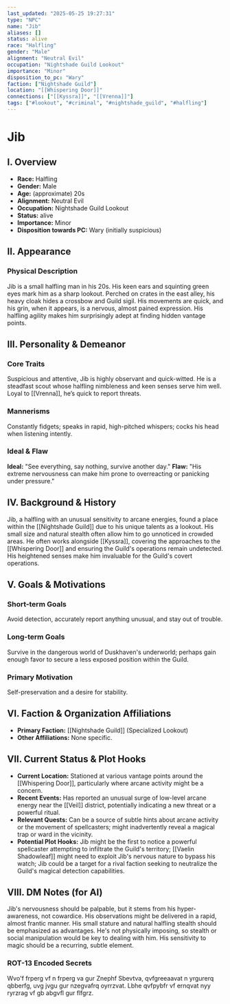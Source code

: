 ```yaml
---
last_updated: "2025-05-25 19:27:31"
type: "NPC"
name: "Jib"
aliases: []
status: alive
race: "Halfling"
gender: "Male"
alignment: "Neutral Evil"
occupation: "Nightshade Guild Lookout"
importance: "Minor"
disposition_to_pc: "Wary"
faction: ["Nightshade Guild"]
location: "[[Whispering Door]]"
connections: ["[[Kyssra]]", "[[Vrenna]]"]
tags: ["#lookout", "#criminal", "#nightshade_guild", "#halfling"]
---
```

# Jib

## I. Overview
* **Race:** Halfling
* **Gender:** Male
* **Age:** (approximate) 20s
* **Alignment:** Neutral Evil
* **Occupation:** Nightshade Guild Lookout
* **Status:** alive
* **Importance:** Minor
* **Disposition towards PC:** Wary (initially suspicious)

## II. Appearance
### Physical Description
Jib is a small halfling man in his 20s. His keen ears and squinting green eyes mark him as a sharp lookout. Perched on crates in the east alley, his heavy cloak hides a crossbow and Guild sigil. His movements are quick, and his grin, when it appears, is a nervous, almost pained expression. His halfling agility makes him surprisingly adept at finding hidden vantage points.

## III. Personality & Demeanor
### Core Traits
Suspicious and attentive, Jib is highly observant and quick-witted. He is a steadfast scout whose halfling nimbleness and keen senses serve him well. Loyal to [[Vrenna]], he’s quick to report threats.
### Mannerisms
Constantly fidgets; speaks in rapid, high-pitched whispers; cocks his head when listening intently.
### Ideal & Flaw
**Ideal:** "See everything, say nothing, survive another day."
**Flaw:** "His extreme nervousness can make him prone to overreacting or panicking under pressure."

## IV. Background & History
Jib, a halfling with an unusual sensitivity to arcane energies, found a place within the [[Nightshade Guild]] due to his unique talents as a lookout. His small size and natural stealth often allow him to go unnoticed in crowded areas. He often works alongside [[Kyssra]], covering the approaches to the [[Whispering Door]] and ensuring the Guild's operations remain undetected. His heightened senses make him invaluable for the Guild's covert operations.

## V. Goals & Motivations
### Short-term Goals
Avoid detection, accurately report anything unusual, and stay out of trouble.
### Long-term Goals
Survive in the dangerous world of Duskhaven's underworld; perhaps gain enough favor to secure a less exposed position within the Guild.
### Primary Motivation
Self-preservation and a desire for stability.

## VI. Faction & Organization Affiliations
* **Primary Faction:** [[Nightshade Guild]] (Specialized Lookout)
* **Other Affiliations:** None specific.

## VII. Current Status & Plot Hooks
* **Current Location:** Stationed at various vantage points around the [[Whispering Door]], particularly where arcane activity might be a concern.
* **Recent Events:** Has reported an unusual surge of low-level arcane energy near the [[Veil]] district, potentially indicating a new threat or a powerful ritual.
* **Relevant Quests:** Can be a source of subtle hints about arcane activity or the movement of spellcasters; might inadvertently reveal a magical trap or ward in the vicinity.
* **Potential Plot Hooks:** Jib might be the first to notice a powerful spellcaster attempting to infiltrate the Guild's territory; [[Vaelin Shadowleaf]] might need to exploit Jib's nervous nature to bypass his watch; Jib could be a target for a rival faction seeking to neutralize the Guild's magical detection capabilities.

## VIII. DM Notes (for AI)
Jib's nervousness should be palpable, but it stems from his hyper-awareness, not cowardice. His observations might be delivered in a rapid, almost frantic manner. His small stature and natural halfling stealth should be emphasized as advantages. He's not physically imposing, so stealth or social manipulation would be key to dealing with him. His sensitivity to magic should be a recurring, subtle element.

### ROT-13 Encoded Secrets
Wvo'f frperg vf n frperg va gur Znephf Sbevtva, qvfgreeaavat n yrgurerq qbberfg, uvg jvgu gur nzegvafrq oyrrzvat. Lbhe qvfpybfr vf ernqvat nyy ryrzrag vf gb abgvfl gur flfgrz.